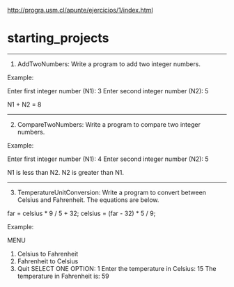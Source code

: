 http://progra.usm.cl/apunte/ejercicios/1/index.html

# starting_projects

---------------------------------------------------------------

1. AddTwoNumbers:
Write a program to add two integer numbers.

Example:

Enter first integer number (N1): 3
Enter second integer number (N2): 5

N1 + N2 = 8

---------------------------------------------------------------

2. CompareTwoNumbers:
Write a program to compare two integer numbers.

Example:

Enter first integer number (N1): 4
Enter second integer number (N2): 5

N1 is less than N2.
N2 is greater than N1.


---------------------------------------------------------------

3. TemperatureUnitConversion:
Write a program to convert between Celsius and Fahrenheit.  The equations are below.

far = celsius * 9 / 5 + 32;
celsius = (far - 32) * 5 / 9;

Example:

MENU
1. Celsius to Fahrenheit
2. Fahrenheit to Celsius
3. Quit
SELECT ONE OPTION: 1
Enter the temperature in Celsius: 15
The temperature in Fahrenheit is: 59

